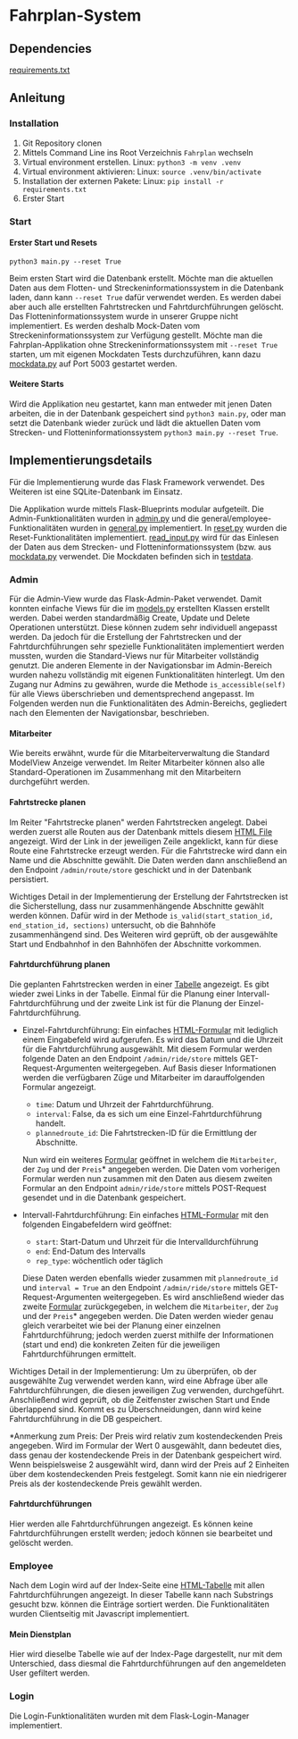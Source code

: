# Fahrplan-System

## Dependencies

[requirements.txt](./requirements.txt)

## Anleitung

### Installation
1. Git Repository clonen
2. Mittels Command Line ins Root Verzeichnis `Fahrplan` wechseln
3. Virtual environment erstellen. Linux: `python3 -m venv .venv`
4. Virtual environment aktivieren: Linux: `source .venv/bin/activate`
5. Installation der externen Pakete: Linux: `pip install -r requirements.txt`
6. Erster Start

### Start
#### Erster Start und Resets
`python3 main.py --reset True`

Beim ersten Start wird die Datenbank erstellt. Möchte man die aktuellen Daten aus dem Flotten- und Streckeninformationssystem
in die Datenbank laden, dann kann `--reset True` dafür verwendet werden. Es werden dabei aber auch alle erstellten Fahrtstrecken
und Fahrtdurchführungen gelöscht. Das Flotteninformationssystem wurde in unserer Gruppe nicht implementiert. 
Es werden deshalb Mock-Daten vom Streckeninformationssystem zur Verfügung gestellt.
Möchte man die Fahrplan-Applikation ohne Streckeninformationssystem mit `--reset True` starten, um mit eigenen Mockdaten 
Tests durchzuführen, kann dazu [mockdata.py](mockdata.py) auf Port 5003 gestartet werden.


#### Weitere Starts
Wird die Applikation neu gestartet, kann man entweder mit jenen Daten arbeiten, die in der Datenbank
gespeichert sind `python3 main.py`, oder man setzt die Datenbank wieder zurück und lädt die aktuellen Daten vom 
Strecken- und Flotteninformationssystem `python3 main.py --reset True`.

## Implementierungsdetails
Für die Implementierung wurde das Flask Framework verwendet. Des Weiteren ist eine SQLite-Datenbank im Einsatz.

Die Applikation wurde mittels Flask-Blueprints modular aufgeteilt. Die Admin-Funktionalitäten wurden in 
[admin.py](admin.py) und die general/employee-Funktionalitäten wurden in [general.py](general.py) implementiert.
In [reset.py](reset.py) wurden die Reset-Funktionalitäten implementiert. [read_input.py](read_input.py) wird für
das Einlesen der Daten aus dem Strecken- und Flotteninformationssystem (bzw. aus [mockdata.py](testdata/mockdata.py) verwendet. 
Die Mockdaten befinden sich in [testdata](testdata). 

### Admin
Für die Admin-View wurde das Flask-Admin-Paket verwendet. Damit konnten einfache Views für die im [models.py](./models.py)
erstellten Klassen erstellt werden. Dabei werden standardmäßig Create, Update und Delete Operationen unterstützt.
Diese können zudem sehr individuell angepasst werden. Da jedoch für die Erstellung der Fahrtstrecken und der
Fahrtdurchführungen sehr spezielle Funktionalitäten implementiert werden mussten, wurden die Standard-Views nur für 
Mitarbeiter vollständig genutzt. Die anderen Elemente in der Navigationsbar im Admin-Bereich wurden nahezu vollständig
mit eigenen Funktionalitäten hinterlegt. Um den Zugang nur Admins zu gewähren, wurde die Methode `is_accessible(self)`
für alle Views überschrieben und dementsprechend angepasst. Im Folgenden werden nun die Funktionalitäten des Admin-Bereichs, gegliedert
nach den Elementen der Navigationsbar, beschrieben.

#### Mitarbeiter
Wie bereits erwähnt, wurde für die Mitarbeiterverwaltung die Standard ModelView Anzeige verwendet. Im Reiter Mitarbeiter
können also alle Standard-Operationen im Zusammenhang mit den Mitarbeitern durchgeführt werden.

#### Fahrtstrecke planen
Im Reiter "Fahrtstrecke planen" werden Fahrtstrecken angelegt. Dabei werden zuerst alle Routen aus der Datenbank
mittels diesem [HTML File](./templates/admin/admin_routes_overview.html) angezeigt.
Wird der Link in der jeweiligen Zeile angeklickt, kann für diese Route eine Fahrtstrecke erzeugt werden.
Für die Fahrtstrecke wird dann ein Name und die Abschnitte gewählt. Die Daten werden dann anschließend an den 
Endpoint `/admin/route/store` geschickt und in der Datenbank persistiert.

Wichtiges Detail in der Implementierung der Erstellung der Fahrtstrecken ist die Sicherstellung, dass nur zusammenhängende
Abschnitte gewählt werden können. Dafür wird in der Methode `is_valid(start_station_id, end_station_id, sections)` untersucht,
ob die Bahnhöfe zusammenhängend sind. Des Weiteren wird geprüft, ob der ausgewählte Start und Endbahnhof in den Bahnhöfen der 
Abschnitte vorkommen.

#### Fahrtdurchführung planen
Die geplanten Fahrtstrecken werden in einer [Tabelle](./templates/admin/admin_plannedroutes_overview.html) angezeigt. Es gibt wieder zwei Links in der Tabelle. Einmal 
für die Planung einer Intervall-Fahrtdurchführung und der zweite Link ist für die Planung der Einzel-Fahrtdurchführung.
 - Einzel-Fahrtdurchführung: Ein einfaches [HTML-Formular](./templates/admin/plan_single_ride_step1.html) mit lediglich einem Eingabefeld wird aufgerufen. Es wird 
    das Datum und die Uhrzeit für die Fahrtdurchführung ausgewählt. Mit diesem Formular werden folgende Daten an
    den Endpoint `/admin/ride/store` mittels GET-Request-Argumenten weitergegeben. Auf Basis dieser Informationen werden
    die verfügbaren Züge und Mitarbeiter im darauffolgenden Formular angezeigt.
   - `time`: Datum und Uhrzeit der Fahrtdurchführung.
   - `interval`: False, da es sich um eine Einzel-Fahrtdurchführung handelt.
   - `plannedroute_id`: Die Fahrtstrecken-ID für die Ermittlung der Abschnitte.

    Nun wird ein weiteres [Formular](./templates/admin/plan_single_ride_step2.html) geöffnet in welchem die `Mitarbeiter`, der `Zug` und der `Preis`* angegeben werden.
    Die Daten vom vorherigen Formular werden nun zusammen mit den Daten aus diesem zweiten Formular an den Endpoint
    `admin/ride/store` mittels POST-Request gesendet und in die Datenbank gespeichert.
   
 - Intervall-Fahrtdurchführung: Ein einfaches [HTML-Formular](./templates/admin/plan_interval_ride_step1.html) mit den folgenden Eingabefeldern wird geöffnet: 
    - `start`: Start-Datum und Uhrzeit für die Intervalldurchführung 
    - `end`: End-Datum des Intervalls
    - `rep_type`: wöchentlich oder täglich 
 
   Diese Daten werden ebenfalls wieder zusammen mit `plannedroute_id` und `interval = True`
   an den Endpoint `/admin/ride/store` mittels GET-Request-Argumenten weitergegeben. Es wird anschließend wieder
   das zweite [Formular](./templates/admin/plan_interval_ride_step2.html) zurückgegeben, in welchem die `Mitarbeiter`,
    der `Zug` und der `Preis`* angegeben werden. Die Daten werden wieder genau gleich verarbeitet wie bei der Planung
    einer einzelnen Fahrtdurchführung; jedoch werden zuerst mithilfe der Informationen (start und end) die konkreten
    Zeiten für die jeweiligen Fahrtdurchführungen ermittelt.

Wichtiges Detail in der Implementierung: Um zu überprüfen, ob der ausgewählte Zug verwendet werden kann, wird eine Abfrage 
über alle Fahrtdurchführungen, die diesen jeweiligen Zug verwenden, durchgeführt. Anschließend wird geprüft, ob die Zeitfenster
zwischen Start und Ende überlappend sind. Kommt es zu Überschneidungen, dann wird keine Fahrtdurchführung in die DB gespeichert.

*Anmerkung zum Preis: Der Preis wird relativ zum kostendeckenden Preis angegeben. Wird im Formular der Wert 0 ausgewählt, 
dann bedeutet dies, dass genau der kostendeckende Preis in der Datenbank gespeichert wird. Wenn beispielsweise 2 
ausgewählt wird, dann wird der Preis auf 2 Einheiten über dem kostendeckenden Preis festgelegt. Somit kann nie ein 
niedrigerer Preis als der kostendeckende Preis gewählt werden.

#### Fahrtdurchführungen
Hier werden alle Fahrtdurchführungen angezeigt. Es können keine Fahrtdurchführungen erstellt werden; jedoch können 
sie bearbeitet und gelöscht werden.

### Employee
Nach dem Login wird auf der Index-Seite eine [HTML-Tabelle](./templates/general/show_rides.html) mit allen Fahrtdurchführungen angezeigt. In dieser Tabelle
kann nach Substrings gesucht bzw. können die Einträge sortiert werden. Die Funktionalitäten wurden Clientseitig
mit Javascript implementiert.

#### Mein Dienstplan
Hier wird dieselbe Tabelle wie auf der Index-Page dargestellt, nur mit dem Unterschied, dass diesmal
die Fahrtdurchführungen auf den angemeldeten User gefiltert werden.

### Login
Die Login-Funktionalitäten wurden mit dem Flask-Login-Manager implementiert.